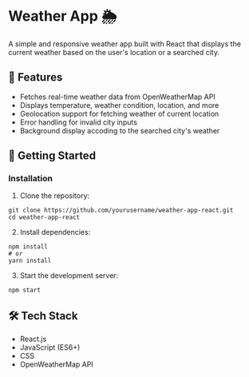 # Weather App 🌦️

A simple and responsive weather app built with React that displays the current weather based on the user's location or a searched city.

## 🔧 Features

- Fetches real-time weather data from OpenWeatherMap API
- Displays temperature, weather condition, location, and more
- Geolocation support for fetching weather of current location
- Error handling for invalid city inputs
- Background display accoding to the searched city's weather

## 🚀 Getting Started

### Installation

1. Clone the repository:

```
git clone https://github.com/yourusername/weather-app-react.git
cd weather-app-react
```

2. Install dependencies:

```
npm install
# or
yarn install
```

3. Start the development server:

```
npm start
```

## 🛠️ Tech Stack

- React.js
- JavaScript (ES6+)
- CSS
- OpenWeatherMap API
